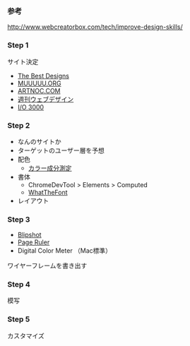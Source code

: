 ### 参考
http://www.webcreatorbox.com/tech/improve-design-skills/

### Step 1
サイト決定

- [The Best Designs](https://www.thebestdesigns.com/)
- [MUUUUU.ORG](http://muuuuu.org/)
- [ARTNOC.COM](http://art-noc.com/)
- [週刊ウェブデザイン](http://www.dailywebdesign.com/)
- [I/O 3000](http://io3000.com/)

### Step 2
- なんのサイトか
- ターゲットのユーザー層を予想
- 配色
  - [カラー成分測定](http://ironodata.info/extraction/irotoridori.php)
- 書体
  - ChromeDevTool > Elements > Computed
  - [WhatTheFont](http://www.myfonts.com/WhatTheFont/)
- レイアウト

### Step 3
- [Blipshot](https://chrome.google.com/webstore/detail/blipshot-%E2%80%94-one-click-scre/mdaboflcmhejfihjcbmdiebgfchigjcf)
- [Page Ruler](https://chrome.google.com/webstore/detail/page-ruler/jlpkojjdgbllmedoapgfodplfhcbnbpn)
- Digital Color Meter （Mac標準）

ワイヤーフレームを書き出す

### Step 4
模写

### Step 5
カスタマイズ

